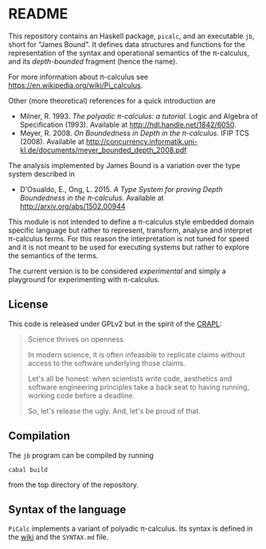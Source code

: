 README
======

This repository contains an Haskell package, `picalc`, and an executable `jb`, short for "James Bound".
It defines data structures and functions for the representation of the
syntax and operational semantics of the π-calculus, and its *depth-bounded* fragment (hence the name).

For more information about π-calculus see
    <https://en.wikipedia.org/wiki/Pi_calculus>.

Other (more theoretical) references for a quick introduction are

 * Milner, R. 1993. *The polyadic π-calculus: a tutorial.*
   Logic and Algebra of Specification (1993).
   Available at <http://hdl.handle.net/1842/6050>.
 * Meyer, R. 2008. *On Boundedness in Depth in the π-calculus.*
   IFIP TCS (2008).
   Available at <http://concurrency.informatik.uni-kl.de/documents/meyer_bounded_depth_2008.pdf>

The analysis implemented by James Bound is a variation over the type system described in

 * D'Osualdo, E., Ong, L. 2015. *A Type System for proving Depth Boundedness in the π-calculus.*
   Available at <http://arxiv.org/abs/1502.00944>

This module is not intended to define a π-calculus style embedded domain
specific language but rather to represent, transform, analyse and interpret
π-calculus terms. For this reason the interpretation is not tuned for speed and
it is not meant to be used for executing systems but rather to explore the
semantics of the terms.

The current version is to be considered *experimental* and simply a playground for experimenting with π-calculus.


## License

This code is released under GPLv2 but in the spirit of the [CRAPL][]:

> Science thrives on openness.
>
> In modern science, it is often infeasible to replicate claims without
> access to the software underlying those claims.
>
> Let's all be honest: when scientists write code, aesthetics and
> software engineering principles take a back seat to having running,
> working code before a deadline.
>
> So, let's release the ugly.  And, let's be proud of that.


## Compilation

The `jb` program can be compiled by running

    cabal build

from the top directory of the repository.


## Syntax of the language

`PiCalc` implements a variant of polyadic π-calculus.
Its syntax is defined in the [wiki] and the `SYNTAX.md` file.

[CRAPL]: http://matt.might.net/articles/crapl/
[wiki]: https://github.com/bordaigorl/jamesbound/wiki